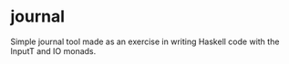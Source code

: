 journal
===

Simple journal tool made as an exercise in writing Haskell code with the InputT and IO monads.
